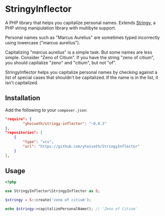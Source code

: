 # StringyInflector
A PHP library that helps you capitalize personal names. Extends [Stringy](https://github.com/danielstjules/Stringy), a PHP string manipulation library with multibyte support.

Personal names such as "Marcus Aurelius" are sometimes typed incorrectly using lowercase ("marcus aurelius").

Capitalizing "marcus aurelius" is a simple task. But some names are less simple. Consider "Zeno of Citium". If you have the string "zeno of citium", you should capitalize "zeno" and "citium", but not "of".

StringyInflector helps you capitalize personal names by checking against a list of special cases that shouldn't be capitalized. If the name is in the list, it isn't capitalized.

 
## Installation
Add the following to your `composer.json`:

```json
"require": {
        "yhoiseth/stringy-inflector": "~0.0.3"
},
"repositories": [
    {
        "type": "vcs",
        "url": "https://github.com/yhoiseth/StringyInflector"
    }
],
```

## Usage
```php
<?php

use StringyInflector\StringyInflector as S;

$stringy = S::create('zeno of citium');

echo $stringy->capitalizePersonalName(); // 'Zeno of Citium'
```

